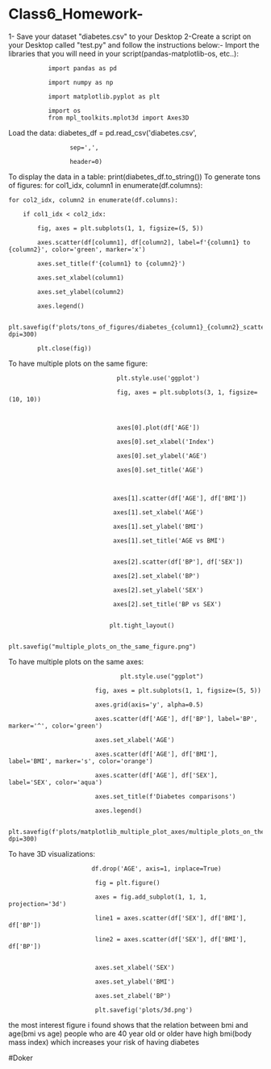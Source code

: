 # Class6_Homework-

1- Save your dataset "diabetes.csv" to your Desktop
2-Create a script on your Desktop called "test.py" and follow the instructions below:-
Import the libraries that you will need in your script(pandas-matplotlib-os, etc..):
               
               import pandas as pd

               import numpy as np

               import matplotlib.pyplot as plt

               import os
               from mpl_toolkits.mplot3d import Axes3D
Load the data:
           diabetes_df = pd.read_csv('diabetes.csv',

                     sep=',',

                     header=0)
To display the data in a table:
                                print(diabetes_df.to_string())
To generate tons of figures:
                        for col1_idx, column1 in enumerate(df.columns):

    for col2_idx, column2 in enumerate(df.columns):

        if col1_idx < col2_idx:

            fig, axes = plt.subplots(1, 1, figsize=(5, 5))

            axes.scatter(df[column1], df[column2], label=f'{column1} to {column2}', color='green', marker='x')

            axes.set_title(f'{column1} to {column2}')

            axes.set_xlabel(column1)

            axes.set_ylabel(column2)

            axes.legend()

            plt.savefig(f'plots/tons_of_figures/diabetes_{column1}_{column2}_scatter.png', dpi=300)

            plt.close(fig))
   
   To have multiple plots on the same figure:
                                                

                                  plt.style.use('ggplot')

                                  fig, axes = plt.subplots(3, 1, figsize=(10, 10))



                                  axes[0].plot(df['AGE'])

                                  axes[0].set_xlabel('Index')

                                  axes[0].set_ylabel('AGE')

                                  axes[0].set_title('AGE')



                                 axes[1].scatter(df['AGE'], df['BMI'])

                                 axes[1].set_xlabel('AGE')

                                 axes[1].set_ylabel('BMI')

                                 axes[1].set_title('AGE vs BMI')


                                 axes[2].scatter(df['BP'], df['SEX'])

                                 axes[2].set_xlabel('BP')

                                 axes[2].set_ylabel('SEX')

                                 axes[2].set_title('BP vs SEX')


                                plt.tight_layout()

                                plt.savefig("multiple_plots_on_the_same_figure.png")
                                
                                
To have multiple plots on the same axes:

                                   plt.style.use("ggplot")

                            fig, axes = plt.subplots(1, 1, figsize=(5, 5))

                            axes.grid(axis='y', alpha=0.5)

                            axes.scatter(df['AGE'], df['BP'], label='BP', marker='^', color='green')

                            axes.set_xlabel('AGE')

                            axes.scatter(df['AGE'], df['BMI'], label='BMI', marker='s', color='orange')

                            axes.scatter(df['AGE'], df['SEX'], label='SEX', color='aqua')

                            axes.set_title(f'Diabetes comparisons')

                            axes.legend()

                            plt.savefig(f'plots/matplotlib_multiple_plot_axes/multiple_plots_on_the_same_axes.png', dpi=300)

                    
To have 3D  visualizations:
                           
                           df.drop('AGE', axis=1, inplace=True)

                            fig = plt.figure()

                            axes = fig.add_subplot(1, 1, 1, projection='3d')

                            line1 = axes.scatter(df['SEX'], df['BMI'], df['BP'])

                            line2 = axes.scatter(df['SEX'], df['BMI'], df['BP'])


                            axes.set_xlabel('SEX')

                            axes.set_ylabel('BMI')

                            axes.set_zlabel('BP')

                            plt.savefig('plots/3d.png')
                            
                            
the most interest figure i found shows  that the relation between bmi and age(bmi vs age) 
people who are  40 year old or older have high bmi(body mass index) which increases your risk of having diabetes



#Doker






































